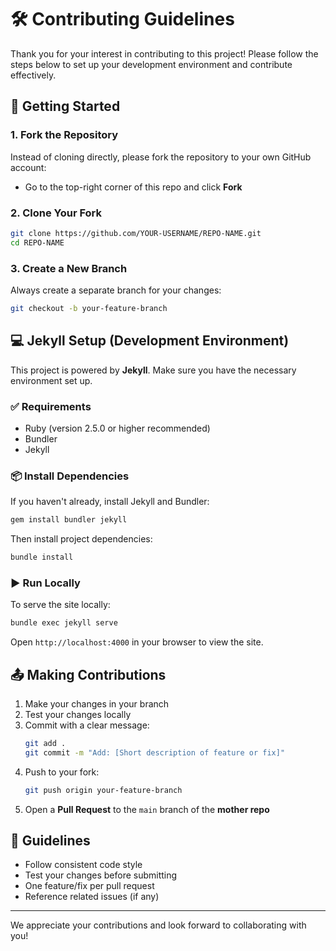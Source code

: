 # 🛠️ Contributing Guidelines

Thank you for your interest in contributing to this project! Please follow the steps below to set up your development environment and contribute effectively.

## 🚀 Getting Started

### 1. Fork the Repository
Instead of cloning directly, please fork the repository to your own GitHub account:
- Go to the top-right corner of this repo and click **Fork**

### 2. Clone Your Fork
```bash
git clone https://github.com/YOUR-USERNAME/REPO-NAME.git
cd REPO-NAME
```

### 3. Create a New Branch
Always create a separate branch for your changes:
```bash
git checkout -b your-feature-branch
```

## 💻 Jekyll Setup (Development Environment)

This project is powered by **Jekyll**. Make sure you have the necessary environment set up.

### ✅ Requirements
- Ruby (version 2.5.0 or higher recommended)
- Bundler
- Jekyll

### 📦 Install Dependencies
If you haven't already, install Jekyll and Bundler:
```bash
gem install bundler jekyll
```

Then install project dependencies:
```bash
bundle install
```

### ▶️ Run Locally
To serve the site locally:
```bash
bundle exec jekyll serve
```

Open `http://localhost:4000` in your browser to view the site.

## 📤 Making Contributions

1. Make your changes in your branch
2. Test your changes locally
3. Commit with a clear message:
   ```bash
   git add .
   git commit -m "Add: [Short description of feature or fix]"
   ```
4. Push to your fork:
   ```bash
   git push origin your-feature-branch
   ```
5. Open a **Pull Request** to the `main` branch of the **mother repo**

## 🙏 Guidelines

- Follow consistent code style
- Test your changes before submitting
- One feature/fix per pull request
- Reference related issues (if any)

---

We appreciate your contributions and look forward to collaborating with you!